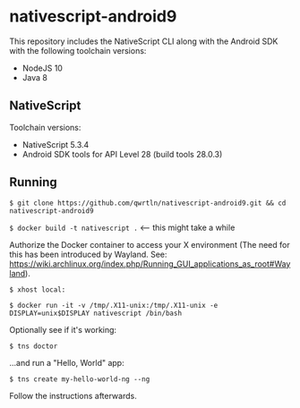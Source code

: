 # nativescript-android9

This repository includes the NativeScript CLI along with the Android SDK with the following toolchain versions:

* NodeJS 10
* Java 8

## NativeScript

Toolchain versions:

* NativeScript 5.3.4
* Android SDK tools for API Level 28 (build tools 28.0.3)

## Running

`$ git clone https://github.com/qwrtln/nativescript-android9.git && cd nativescript-android9`

`$ docker build -t nativescript .` <-- this might take a while

Authorize the Docker container to access your X environment (The need for this has been introduced by Wayland. See: https://wiki.archlinux.org/index.php/Running_GUI_applications_as_root#Wayland).

`$ xhost local:`

`$ docker run -it -v /tmp/.X11-unix:/tmp/.X11-unix -e DISPLAY=unix$DISPLAY nativescript /bin/bash`


Optionally see if it's working:

`$ tns doctor`

...and run a "Hello, World" app:

`$ tns create my-hello-world-ng --ng`

Follow the instructions afterwards.

